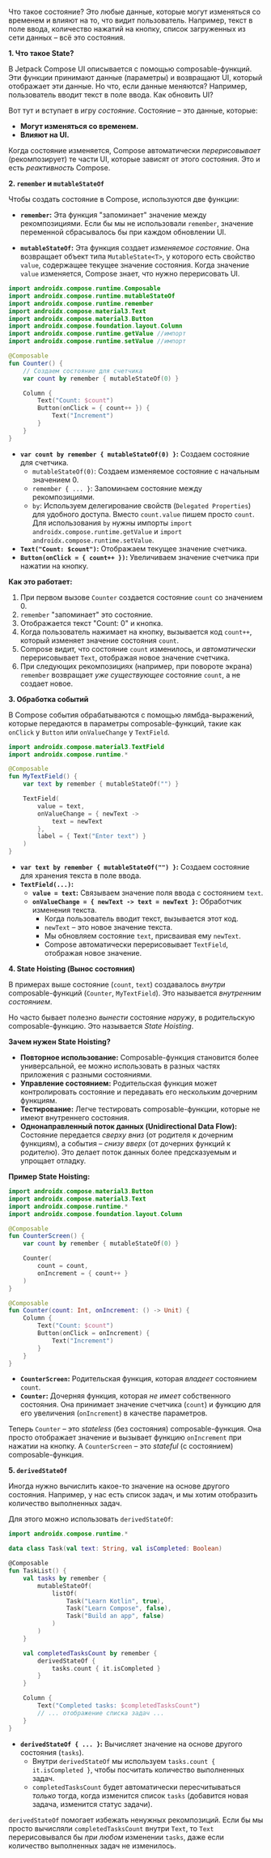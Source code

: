 Что такое состояние? Это любые данные, которые могут изменяться со временем и влияют на то, что видит пользователь. Например, текст в поле ввода, количество нажатий на кнопку, список загруженных из сети данных – всё это состояния. 

**1. Что такое State?**

В Jetpack Compose UI описывается с помощью composable-функций. Эти функции принимают данные (параметры) и возвращают UI, который отображает эти данные. Но что, если данные меняются? Например, пользователь вводит текст в поле ввода. Как обновить UI?

Вот тут и вступает в игру *состояние*. Состояние – это данные, которые:

*   **Могут изменяться со временем.**
*   **Влияют на UI.**

Когда состояние изменяется, Compose автоматически *перерисовывает* (рекомпозирует) те части UI, которые зависят от этого состояния. Это и есть *реактивность* Compose.

**2. `remember` и `mutableStateOf`**

Чтобы создать состояние в Compose, используются две функции:

*   **`remember`:**  Эта функция "запоминает" значение между рекомпозициями. Если бы мы не использовали `remember`, значение переменной сбрасывалось бы при каждом обновлении UI.

*   **`mutableStateOf`:**  Эта функция создает *изменяемое состояние*. Она возвращает объект типа `MutableState<T>`, у которого есть свойство `value`, содержащее текущее значение состояния.  Когда значение `value` изменяется, Compose знает, что нужно перерисовать UI.

```kotlin
import androidx.compose.runtime.Composable
import androidx.compose.runtime.mutableStateOf
import androidx.compose.runtime.remember
import androidx.compose.material3.Text
import androidx.compose.material3.Button
import androidx.compose.foundation.layout.Column
import androidx.compose.runtime.getValue //импорт
import androidx.compose.runtime.setValue //импорт

@Composable
fun Counter() {
    // Создаем состояние для счетчика
    var count by remember { mutableStateOf(0) }

    Column {
        Text("Count: $count")
        Button(onClick = { count++ }) {
            Text("Increment")
        }
    }
}
```

*   **`var count by remember { mutableStateOf(0) }`:**  Создаем состояние для счетчика.
    *   `mutableStateOf(0)`:  Создаем изменяемое состояние с начальным значением 0.
    *   `remember { ... }`:  Запоминаем состояние между рекомпозициями.
    *    `by`: Используем делегирование свойств (`Delegated Properties`) для удобного доступа. Вместо `count.value` пишем просто `count`.  Для использования `by` нужны импорты `import androidx.compose.runtime.getValue` и `import androidx.compose.runtime.setValue`.
*   **`Text("Count: $count")`:**  Отображаем текущее значение счетчика.
*   **`Button(onClick = { count++ })`:**  Увеличиваем значение счетчика при нажатии на кнопку.

**Как это работает:**

1.  При первом вызове `Counter` создается состояние `count` со значением 0.
2.  `remember` "запоминает" это состояние.
3.  Отображается текст "Count: 0" и кнопка.
4.  Когда пользователь нажимает на кнопку, вызывается код `count++`, который изменяет значение состояния `count`.
5.  Compose видит, что состояние `count` изменилось, и *автоматически* перерисовывает `Text`, отображая новое значение счетчика.
6.  При следующих рекомпозициях (например, при повороте экрана) `remember` возвращает *уже существующее* состояние `count`, а не создает новое.

**3. Обработка событий**

В Compose события обрабатываются с помощью лямбда-выражений, которые передаются в параметры composable-функций, такие как `onClick` у `Button` или `onValueChange` у `TextField`.

```kotlin
import androidx.compose.material3.TextField
import androidx.compose.runtime.*

@Composable
fun MyTextField() {
    var text by remember { mutableStateOf("") }

    TextField(
        value = text,
        onValueChange = { newText ->
            text = newText
        },
        label = { Text("Enter text") }
    )
}
```

*   **`var text by remember { mutableStateOf("") }`:**  Создаем состояние для хранения текста в поле ввода.
*   **`TextField(...)`:**
    *   **`value = text`:**  Связываем значение поля ввода с состоянием `text`.
    *   **`onValueChange = { newText -> text = newText }`:**  Обработчик изменения текста.
        *   Когда пользователь вводит текст, вызывается этот код.
        *   `newText` – это новое значение текста.
        *   Мы обновляем состояние `text`, присваивая ему `newText`.
        *   Compose автоматически перерисовывает `TextField`, отображая новое значение.

**4. State Hoisting (Вынос состояния)**

В примерах выше состояние (`count`, `text`) создавалось *внутри* composable-функций (`Counter`, `MyTextField`). Это называется *внутренним состоянием*.

Но часто бывает полезно *вынести* состояние *наружу*, в родительскую composable-функцию. Это называется *State Hoisting*.

**Зачем нужен State Hoisting?**

*   **Повторное использование:**  Composable-функция становится более универсальной, ее можно использовать в разных частях приложения с разными состояниями.
*   **Управление состоянием:**  Родительская функция может контролировать состояние и передавать его нескольким дочерним функциям.
*   **Тестирование:**  Легче тестировать composable-функции, которые не имеют внутреннего состояния.
*  **Однонаправленный поток данных (Unidirectional Data Flow):**  Состояние передается *сверху вниз* (от родителя к дочерним функциям), а события – *снизу вверх* (от дочерних функций к родителю). Это делает поток данных более предсказуемым и упрощает отладку.

**Пример State Hoisting:**

```kotlin
import androidx.compose.material3.Button
import androidx.compose.material3.Text
import androidx.compose.runtime.*
import androidx.compose.foundation.layout.Column

@Composable
fun CounterScreen() {
    var count by remember { mutableStateOf(0) }

    Counter(
        count = count,
        onIncrement = { count++ }
    )
}

@Composable
fun Counter(count: Int, onIncrement: () -> Unit) {
    Column {
        Text("Count: $count")
        Button(onClick = onIncrement) {
            Text("Increment")
        }
    }
}
```

*   **`CounterScreen`:**  Родительская функция, которая *владеет* состоянием `count`.
*   **`Counter`:**  Дочерняя функция, которая *не имеет* собственного состояния. Она принимает значение счетчика (`count`) и функцию для его увеличения (`onIncrement`) в качестве параметров.

Теперь `Counter` – это *stateless* (без состояния) composable-функция. Она просто отображает значение и вызывает функцию `onIncrement` при нажатии на кнопку.  А `CounterScreen` – это *stateful* (с состоянием) composable-функция.

**5. `derivedStateOf`**

Иногда нужно вычислить какое-то значение на основе другого состояния. Например, у нас есть список задач, и мы хотим отобразить количество выполненных задач.

Для этого можно использовать `derivedStateOf`:

```kotlin
import androidx.compose.runtime.*

data class Task(val text: String, val isCompleted: Boolean)

@Composable
fun TaskList() {
    val tasks by remember {
        mutableStateOf(
            listOf(
                Task("Learn Kotlin", true),
                Task("Learn Compose", false),
                Task("Build an app", false)
            )
        )
    }

    val completedTasksCount by remember {
        derivedStateOf {
            tasks.count { it.isCompleted }
        }
    }

    Column {
        Text("Completed tasks: $completedTasksCount")
        // ... отображение списка задач ...
    }
}
```

* **`derivedStateOf { ... }`:** Вычисляет значение на основе другого состояния (`tasks`).
    *   Внутри `derivedStateOf` мы используем `tasks.count { it.isCompleted }`, чтобы посчитать количество выполненных задач.
    *   `completedTasksCount` будет автоматически пересчитываться *только* тогда, когда изменится список `tasks` (добавится новая задача, изменится статус задачи).

`derivedStateOf` помогает избежать ненужных рекомпозиций. Если бы мы просто вычисляли `completedTasksCount` внутри `Text`, то `Text` перерисовывался бы *при любом* изменении `tasks`, даже если количество выполненных задач не изменилось.
